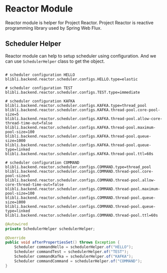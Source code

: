 # Reactor Module

Reactor module is helper for Project Reactor. Project Reactor is reactive programming library used by Spring Web Flux.

## Scheduler Helper

Reactor module can help to setup scheduler using configuration. And we can use `SchedulerHelper` class to get the object.

```properties

# scheduler configuration HELLO
blibli.backend.reactor.scheduler.configs.HELLO.type=elastic

# scheduler configuration TEST
blibli.backend.reactor.scheduler.configs.TEST.type=immediate

# scheduler configuration KAFKA
blibli.backend.reactor.scheduler.configs.KAFKA.type=thread_pool
blibli.backend.reactor.scheduler.configs.KAFKA.thread-pool.core-pool-size=5
blibli.backend.reactor.scheduler.configs.KAFKA.thread-pool.allow-core-thread-time-out=false
blibli.backend.reactor.scheduler.configs.KAFKA.thread-pool.maximum-pool-size=100
blibli.backend.reactor.scheduler.configs.KAFKA.thread-pool.queue-size=1000
blibli.backend.reactor.scheduler.configs.KAFKA.thread-pool.queue-type=linked
blibli.backend.reactor.scheduler.configs.KAFKA.thread-pool.ttl=60s

# scheduler configuration COMMAND
blibli.backend.reactor.scheduler.configs.COMMAND.type=thread_pool
blibli.backend.reactor.scheduler.configs.COMMAND.thread-pool.core-pool-size=5
blibli.backend.reactor.scheduler.configs.COMMAND.thread-pool.allow-core-thread-time-out=false
blibli.backend.reactor.scheduler.configs.COMMAND.thread-pool.maximum-pool-size=100
blibli.backend.reactor.scheduler.configs.COMMAND.thread-pool.queue-size=1000
blibli.backend.reactor.scheduler.configs.COMMAND.thread-pool.queue-type=linked
blibli.backend.reactor.scheduler.configs.COMMAND.thread-pool.ttl=60s

```

```java
@Autowired
private SchedulerHelper schedulerHelper;

@Override
public void afterPropertiesSet() throws Exception {
    Scheduler commandHello = schedulerHelper.of("HELLO");
    Scheduler commandTest = schedulerHelper.of("TEST");
    Scheduler commandKafka = schedulerHelper.of("KAFKA");
    Scheduler commandCommand = schedulerHelper.of("COMMAND");
}
```